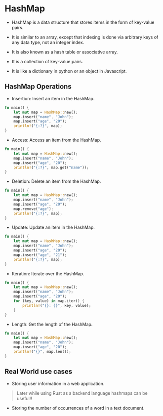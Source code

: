 # HashMap

- HashMap is a data structure that stores items in the form of key-value pairs.

- It is similar to an array, except that indexing is done via arbitrary keys of any data type, not an integer index.

- It is also known as a hash table or associative array.

- It is a collection of key-value pairs.

- It is like a dictionary in python or an object in Javascript.


## HashMap Operations

- Insertion: Insert an item in the HashMap.

```rust
fn main() {
    let mut map = HashMap::new();
    map.insert("name", "John");
    map.insert("age", "20");
    println!("{:?}", map);
}
```

- Access: Access an item from the HashMap.

```rust
fn main() {
    let mut map = HashMap::new();
    map.insert("name", "John");
    map.insert("age", "20");
    println!("{:?}", map.get("name"));
}
```

- Deletion: Delete an item from the HashMap.

```rust
fn main() {
    let mut map = HashMap::new();
    map.insert("name", "John");
    map.insert("age", "20");
    map.remove("age");
    println!("{:?}", map);
}
```

- Update: Update an item in the HashMap.

```rust
fn main() {
    let mut map = HashMap::new();
    map.insert("name", "John");
    map.insert("age", "20");
    map.insert("age", "21");
    println!("{:?}", map);
}
```

- Iteration: Iterate over the HashMap.

```rust
fn main() {
    let mut map = HashMap::new();
    map.insert("name", "John");
    map.insert("age", "20");
    for (key, value) in map.iter() {
        println!("{}: {}", key, value);
    }
}
```

- Length: Get the length of the HashMap.

```rust
fn main() {
    let mut map = HashMap::new();
    map.insert("name", "John");
    map.insert("age", "20");
    println!("{}", map.len());
}
```

## Real World use cases

- Storing user information in a web application.

> Later while using Rust as a backend language hashmaps can be useful!!

- Storing the number of occurrences of a word in a text document.